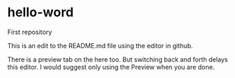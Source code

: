 # hello-word
First repository

This is an edit to the README.md file using the editor in github.

There is a preview tab on the here too. But switching back and forth delays this editor.
I would suggest only using the Preview when you are done.
